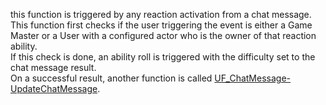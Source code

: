 this function is triggered by any reaction activation from a chat message. <br> This function first checks if the user triggering the event is either a Game Master or a User with a configured actor who is the owner of that reaction ability. <br> If this check is done, an ability roll is triggered with the difficulty set to the chat message result. <br> On a successful result, another function is called [UF_ChatMessage-UpdateChatMessage](../User%20Functions/UF_ChatMessage-UpdateChatMessage.md).